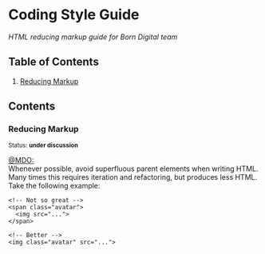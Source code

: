 # Coding Style Guide

*HTML reducing markup guide for Born Digital team*

## Table of Contents

  1. [Reducing Markup](#reducing-markup)
  
## Contents

### Reducing Markup

<sup>Status: **under discussion** </sup>

<a href="http://codeguide.co/#html-reducing-markup">@MDO:</a> <br>
Whenever possible, avoid superfluous parent elements when writing HTML. <br>
Many times this requires iteration and refactoring, but produces less HTML. <br>
Take the following example:

```
<!-- Not so great -->
<span class="avatar">
  <img src="...">
</span>

<!-- Better -->
<img class="avatar" src="...">
```

